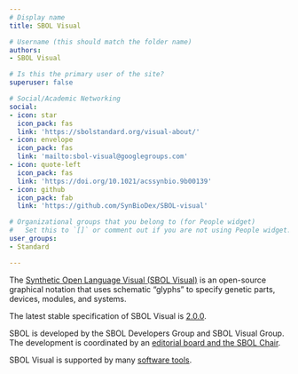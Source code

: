 ```yaml
---
# Display name
title: SBOL Visual

# Username (this should match the folder name)
authors:
- SBOL Visual

# Is this the primary user of the site?
superuser: false

# Social/Academic Networking
social:
- icon: star
  icon_pack: fas
  link: 'https://sbolstandard.org/visual-about/'
- icon: envelope
  icon_pack: fas
  link: 'mailto:sbol-visual@googlegroups.com'
- icon: quote-left
  icon_pack: fas
  link: 'https://doi.org/10.1021/acssynbio.9b00139'
- icon: github
  icon_pack: fab
  link: 'https://github.com/SynBioDex/SBOL-visual'

# Organizational groups that you belong to (for People widget)
#   Set this to `[]` or comment out if you are not using People widget.
user_groups:
- Standard

---
```


The <a rel="nofollow" class="external text" href="http://sbolstandard.org/visual/">Synthetic Open Language Visual (SBOL Visual)</a> is an open-source graphical notation that uses schematic “glyphs” to specify genetic parts, devices, modules, and systems.

The latest stable specification of SBOL Visual is <a rel="nofollow" class="external text" href="https://sbolstandard.org/docs/SBOLVisual_Specification_2_0_0.pdf">2.0.0</a>.

SBOL is developed by the SBOL Developers Group and SBOL Visual Group. The development is coordinated by an <a rel="nofollow" class="external text" href="https://sbolstandard.org/community-governance/">editorial board and the SBOL Chair</a>.

SBOL Visual is supported by many <a rel="nofollow" class="external text" href="https://sbolstandard.org/#applications">software tools</a>.